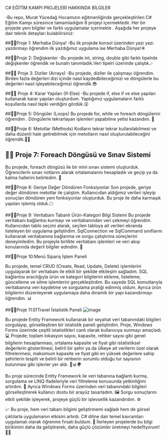  C# EĞİTİM KAMPI PROJELERİ HAKKINDA BİLGİLER

-Bu repo, Murat Yücedağ Hocamızın eğitmenliğinde gerçekleştirilen C# Eğitim Kampı süresince tamamladığım 8 projeyi içermektedir. Her bir projede yeni bilgiler ve farklı uygulamalar içermekte . Aşağıda her projeye dair teknik detayları bulabilirsiniz:

##😶‍🌫️Proje 1: Merhaba Dünya!
-Bu ilk projede konsol üzerinden yazı yazı yazdırmayı öğrendim ilk yazdığımız uygulama ise Merhaba Dünya!☀️

##😶‍🌫️Proje 2: Değişkenler
-Bu projede int, string, double gibi farklı tipelrde değişkenler öğrendik ve bunalrı tanımladık.Veri tipelri üzerinde çalıştık.🎶

##😶‍🌫️ Proje 3: Diziler (Arrays)
-Bu projede, diziler ile çalışmayı öğrendim. Birden fazla değerleri  dizi içinde nasıl kaydedbileceğimizi ve döngülerle bu değerleri nasıl işleyebileceğimizi öğrendik.😎

##😶‍🌫️ Proje 4: Karar Yapıları (If-Else)
-Bu projede if, else if ve else yapıları kullanarak karar yapıları oluşturdum. Yaptığımız uygulamaların farklı koşullarda nasıl tepki verdiğini gördük.😮

##😶‍🌫️Proje 5: Döngüler (Loops)
Bu projede for, while ve foreach döngülerini öğrendim . Döngülerle tekrarlayan işlemleri yapabilme yetisi  kazandım. 🔄

 ##😶‍🌫️Proje 6: Metotlar (Methods)
 Kodların tekrar tekrar kullanılabilmesi ve daha düzenli hale getirebilmek için metotların nasıl oluşturulabileceğini öğrendik.🧑‍🔧

## 😶‍🌫️ Proje 7: Foreach Döngüsü ve Sınav Sistemi
 Bu projede, foreach döngüsü ile bir mini sınav sistemi oluşturduk. Öğrencilerin sınav notlarını alarak ortalamalarını hesapladık ve geçip ya da kalma hallerini belirledim. 🌠

 ##😶‍🌫️Proje 8: Geriye Değer Döndüren Fonksiyonlar
Son projede, geriye değer döndüren metotlar ile çalıştım. Kullanıcıdan aldığımız verileri işleyip sonuçları döndüren yeni  fonksiyonlar oluşturduk. Bu proje ile daha karmaşık yapıları işlemiş olduk.🌕

 ##😶‍🌫️Proje 9: Veritabanı Tabanlı Ürün-Kategori Bilgi Sistemi
 Bu projede veritabanı bağlantısı kurmayı ve veritabanından veri çekmeyi öğrendim. Kullanıcıdan tablo seçimi alarak, seçilen tabloya ait verileri ekranda listeleyen bir uygulama geliştirdim. SqlConnection ve SqlCommand sınıflarını kullanarak veritabanına bağlanma ve sorgu çalıştırma süreçlerini deneyimledim. Bu projeyle birlikte veritabanı işlemleri ve veri akışı konularında değerli bilgiler edindim. 💾
 
 ##😶‍🌫️Proje 10:Menü Sipariş İşlem Paneli
 
 Bu projede, temel CRUD (Create, Read, Update, Delete) işlemlerini uygulayarak bir veritabanı ile etkili bir şekilde etkileşim sağladım. SQL bağlantısı aracılığıyla ürün ve kategori bilgilerini ekleme, listeleme, güncelleme ve silme işlemlerini gerçekleştirdim. Bu sayede SQL komutlarıyla veritabanına veri kaydetme ve sorgulama pratiği edinmiş oldum. Ayrıca ürün bilgilerini düzenleyerek uygulamaya daha dinamik bir yapı kazandırmayı öğrendim. 📊

 ##😶‍🌫️Proje 11:EfTravel İstatistik Paneli
 ![image](https://github.com/user-attachments/assets/a8259a60-c2cc-4c0d-bc46-1a9599c0f8b2)

 Bu projede Entity Framework kullanarak bir seyahat veri tabanındaki bilgileri sorgulayıp, görselleştiren bir istatistik paneli geliştirdim. Proje, Windows Forms üzerinde çeşitli istatistikleri canlı olarak kullanıcıya sunmayı amaçladı. 💻 Projede; toplam lokasyon sayısı, kapasite, rehber sayısı gibi genel bilgilerin hesaplanması, ortalama kapasite ve fiyat gibi istatistiksel değerlerin gösterilmesi, belirli bir şehir ya da ülkeye ait verilerin özel olarak filtrelenmesi, maksimum kapasite ve fiyat gibi en yüksek değerlere sahip şehirlerin tespiti ve belirli bir rehberin sorumlu olduğu tur sayısının bulunması gibi işlevler yer aldı. 📍📊🌍

Bu proje sürecinde Entity Framework ile veri tabanına bağlantı kurma, sorgulama ve LINQ ifadeleriyle veri filtreleme konusunda yetkinliğimi artırdım. 🧠 Ayrıca Windows Forms üzerinden veri tabanındaki bilgileri görselleştirerek kullanıcı dostu bir arayüz tasarladım. 🖼️ Sorgu sonuçlarını etkili şekilde işleyerek, projeye güçlü bir işlevsellik kazandırdım. ⚙️

📈 Bu proje, hem veri tabanı bilgimi geliştirmemi sağladı hem de görsel çıktılarla uygulamanın etkisini artırdı. C# diline dair temel kavramları uygulamalı olarak öğrenme fırsatı buldum. 🚀 İlerleyen projelerde bu bilgi birikimini daha da geliştirerek, daha güçlü çözümler üretmeyi hedefliyorum! 💪✨
 
 
